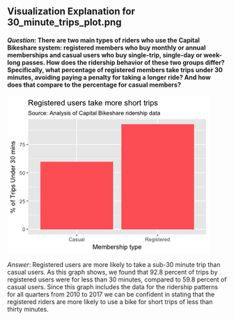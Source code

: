 
## Visualization Explanation for 30_minute_trips_plot.png

#### _Question_: There are two main types of riders who use the Capital Bikeshare system: registered members who buy monthly or annual memberships and casual users who buy single-trip, single-day or week-long passes.  How does the ridership behavior of these two groups differ?  Specifically, what percentage of registered members take trips under 30 minutes, avoiding paying a penalty for taking a longer ride?  And how does that compare to the percentage for casual members? 


![30 Minute Rides](plots/30_minute_trips_plot.png?raw=true "Registered vs Casual")

_Answer_: Registered users are more likely to take a sub-30 minute trip than casual users. As this graph shows, we found that 92.8 percent of trips by registered users were for less than 30 minutes, compared to 59.8 percent of casual users. Since this graph includes the data for the ridership patterns for all quarters from 2010 to 2017 we can be confident in stating that the registered riders are more likely to use a bike for short trips of less than thirty minutes.
